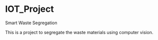 # IOT_Project

Smart Waste Segregation


This is a project to segregate the waste materials using computer vision.
